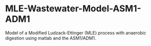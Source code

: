 # MLE-Wastewater-Model-ASM1-ADM1
Model of a Modified Ludzack-Ettinger (MLE) process with anaerobic digestion using matlab and the ASM1/ADM1.
